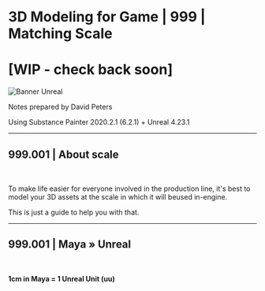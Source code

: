 # 3D Modeling for Game | 999 | Matching Scale

# [WIP - check back soon]

![Banner Unreal](https://user-images.githubusercontent.com/36719180/93731545-91e44d00-fc21-11ea-8de9-4594e1a276f8.png)


Notes prepared by David Peters

Using Substance Painter 2020.2.1 (6.2.1) + Unreal 4.23.1

---

## 999.001 | About scale

<br>

To make life easier for everyone involved in the production line, it's best to model your 3D assets at the scale in which it will beused in-engine.

This is just a guide to help you with that.

---

## 999.001 | Maya » Unreal

<br>

**1cm in Maya = 1 Unreal Unit (uu)**

<br>



